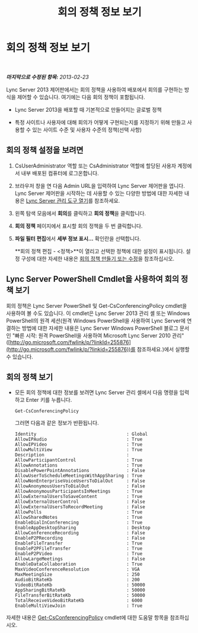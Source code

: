 ﻿---
title: 회의 정책 정보 보기
TOCTitle: 회의 정책 정보 보기
ms:assetid: e99fdc4d-926a-4e36-ac99-ab5035568847
ms:mtpsurl: https://technet.microsoft.com/ko-kr/library/JJ721918(v=OCS.15)
ms:contentKeyID: 49886035
ms.date: 08/24/2015
mtps_version: v=OCS.15
ms.translationtype: HT
---

# 회의 정책 정보 보기

 

_**마지막으로 수정된 항목:** 2013-02-23_

Lync Server 2013 제어판에서는 회의 정책을 사용하여 배포에서 회의를 구현하는 방식을 제어할 수 있습니다. 여기에는 다음 회의 정책이 포함됩니다.

  - Lync Server 2013을 배포할 때 기본적으로 만들어지는 글로벌 정책

  - 특정 사이트나 사용자에 대해 회의가 어떻게 구현되는지를 지정하기 위해 만들고 사용할 수 있는 사이트 수준 및 사용자 수준의 정책(선택 사항)

## 회의 정책 설정을 보려면

1.  CsUserAdministrator 역할 또는 CsAdministrator 역할에 할당된 사용자 계정에서 내부 배포된 컴퓨터에 로그온합니다.

2.  브라우저 창을 연 다음 Admin URL을 입력하여 Lync Server 제어판을 엽니다. Lync Server 제어판을 시작하는 데 사용할 수 있는 다양한 방법에 대한 자세한 내용은 [Lync Server 관리 도구 열기](lync-server-2013-open-lync-server-administrative-tools.md)를 참조하세요.

3.  왼쪽 탐색 모음에서 **회의**를 클릭하고 **회의 정책**을 클릭합니다.

4.  **회의 정책** 페이지에서 표시할 회의 정책을 두 번 클릭합니다.

5.  **파일 필터 편집**에서 **세부 정보 표시…** 확인란을 선택합니다.
    
    **회의 정책 편집 - \<정책\>**이 열리고 선택한 정책에 대한 설정이 표시됩니다. 설정 구성에 대한 자세한 내용은 [회의 정책 만들기 또는 수정](lync-server-2013-create-or-modify-a-conferencing-policy.md)을 참조하십시오.

## Lync Server PowerShell Cmdlet을 사용하여 회의 정책 보기

회의 정책은 Lync Server PowerShell 및 Get-CsConferencingPolicy cmdlet을 사용하여 볼 수도 있습니다. 이 cmdlet은 Lync Server 2013 관리 셸 또는 Windows PowerShell의 원격 세션(원격 Windows PowerShell을 사용하여 Lync Server에 연결하는 방법에 대한 자세한 내용은 Lync Server Windows PowerShell 블로그 문서인 "빠른 시작: 원격 PowerShell을 사용하여 Microsoft Lync Server 2010 관리"([http://go.microsoft.com/fwlink/p/?linkId=255876](http://go.microsoft.com/fwlink/p/?linkid=255876))를 참조하세요.)에서 실행할 수 있습니다.

## 회의 정책 보기

  - 모든 회의 정책에 대한 정보를 보려면 Lync Server 관리 셸에서 다음 명령을 입력하고 Enter 키를 누릅니다.
    
        Get-CsConferencingPolicy
    
    그러면 다음과 같은 정보가 반환됩니다.
    
        Identity                                  : Global
        AllowIPAudio                              : True
        AllowIPVideo                              : True
        AllowMultiView                            : True
        Description                               :
        AllowParticipantControl                   : True
        AllowAnnotations                          : True
        DisablePowerPointAnnotations              : False
        AllowUserToScheduleMeetingsWithAppSharing : True
        AllowNonEnterpriseVoiceUsersToDialOut     : False
        AllowAnonymousUsersToDialOut              : False
        AllowAnonymousParticipantsInMeetings      : True
        AllowExternalUsersToSaveContent           : True
        AllowExternalUserControl                  : False
        AllowExternalUsersToRecordMeeting         : False
        AllowPolls                                : True
        AllowSharedNotes                          : True
        EnableDialInConferencing                  : True
        EnableAppDesktopSharing                   : Desktop
        AllowConferenceRecording                  : False
        EnableP2PRecording                        : False
        EnableFileTransfer                        : True
        EnableP2PFileTransfer                     : True
        EnableP2PVideo                            : True
        AllowLargeMeetings                        : False
        EnableDataCollaboration                   : True
        MaxVideoConferenceResolution              : VGA
        MaxMeetingSize                            : 250
        AudioBitRateKb                            : 200
        VideoBitRateKb                            : 50000
        AppSharingBitRateKb                       : 50000
        FileTransferBitRateKb                     : 50000
        TotalReceiveVideoBitRateKb                : 6000
        EnableMultiViewJoin                       : True

자세한 내용은 [Get-CsConferencingPolicy](get-csconferencingpolicy.md) cmdlet에 대한 도움말 항목을 참조하십시오.

